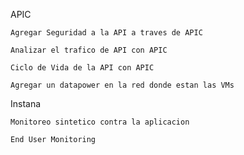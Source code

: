 
APIC
    
    Agregar Seguridad a la API a traves de APIC

    Analizar el trafico de API con APIC

    Ciclo de Vida de la API con APIC

    Agregar un datapower en la red donde estan las VMs

Instana

    Monitoreo sintetico contra la aplicacion

    End User Monitoring
